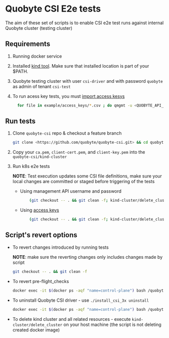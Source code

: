 # Quobyte CSI E2e tests

The aim of these set of scripts is to enable CSI e2e test runs against internal Quobyte cluster
(testing cluster)

## Requirements

1. Running docker service

2. Installed [kind tool](https://kind.sigs.k8s.io/docs/user/quick-start/#installation).
   Make sure that installed location is part of your $PATH.

3. Quobyte testing cluster with user `csi-driver` and with password `quobyte` as admin of tenant `csi-test`

4. To run acess key tests, you must [import access kesys](./quobyte_access_keys.md)

    ```bash
      for file in example/access_keys/*.csv ; do qmgmt -u <QUOBYTE_API_URL> accesskey import "$file"; done
    ```

## Run tests

1. Clone `quobyte-csi` repo & checkout a feature branch

    ```bash
    git clone <https://github.com/quobyte/quobyte-csi.git> && cd quobyte-csi && git checkout <branch/commit>
    ```

2. Copy your `ca.pem`, `client-cert.pem`, and `client-key.pem` into the `quobyte-csi/kind-cluster`

3. Run k8s e2e tests

    **NOTE**: Test execution updates some CSI file definitions, make sure your local changes are committed
             or staged before triggering of the tests

    * Using management API username and password

        ```bash
            (git checkout -- . && git clean -f; kind-cluster/delete_cluster && sleep 3m; kind-cluster/setup_k8s_cluster && docker exec -it $(docker ps -aqf "name=control-plane") bash -x /quobyte-csi/kind-cluster/install_csi_3x install && docker exec -it $(docker ps -aqf "name=control-plane") bash -x /quobyte-csi/kind-cluster/pre-flight_checks &&  docker exec -it $(docker ps -aqf "name=control-plane") bash -x /quobyte-csi/kind-cluster/install_csi_3x e2e) | tee $(mktemp tests-XXXXXX)
        ```

    * Using [access keys](../example/access_keys)

        ```bash
            (git checkout -- . && git clean -f; kind-cluster/delete_cluster && sleep 3m; MOUNT_WITH_ACCESS_KEYS='y' kind-cluster/setup_k8s_cluster && docker exec -it $(docker ps -aqf "name=control-plane") bash -x /quobyte-csi/kind-cluster/install_csi_3x install && docker exec -it $(docker ps -aqf "name=control-plane") bash -x /quobyte-csi/kind-cluster/install_csi_3x e2e) | tee $(mktemp tests-XXXXXX)
        ```

## Script's revert options

* To revert changes introduced by running tests

    **NOTE**: make sure the reverting changes only includes changes made by script

    ```bash
    git checkout -- . && git clean -f
    ```

* To revert pre-flight_checks

    ```bash
    docker exec -it $(docker ps -aqf "name=control-plane") bash /quobyte-csi/kind-cluster/pre-flight_checks
    ```

* To uninstall Quobyte CSI driver - use `./install_csi_3x uninstall`

    ```bash
    docker exec -it $(docker ps -aqf "name=control-plane") bash /quobyte-csi/kind-cluster/install_csi_3x uninstall
    ```

* To delete kind cluster and all related resources - execute `kind-cluster/delete_cluster` on your host machine (the script is not deleting created docker image)
